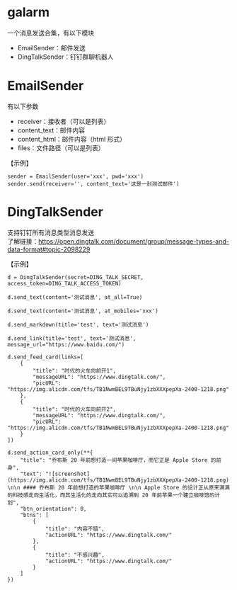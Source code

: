 # galarm

一个消息发送合集，有以下模块

- EmailSender：邮件发送
- DingTalkSender：钉钉群聊机器人

# EmailSender

有以下参数

- receiver：接收者（可以是列表）
- content_text：邮件内容
- content_html：邮件内容（html 形式）
- files：文件路径（可以是列表）

【示例】

```
sender = EmailSender(user='xxx', pwd='xxx')
sender.send(receiver='', content_text='这是一封测试邮件')
```

# DingTalkSender

支持钉钉所有消息类型消息发送  
了解链接：https://open.dingtalk.com/document/group/message-types-and-data-format#topic-2098229

【示例】

```
d = DingTalkSender(secret=DING_TALK_SECRET, access_token=DING_TALK_ACCESS_TOKEN)

d.send_text(content='测试消息', at_all=True)

d.send_text(content='测试消息', at_mobiles='xxx')

d.send_markdown(title='test', text='测试消息')

d.send_link(title='test', text='测试消息', message_url="https://www.baidu.com/")

d.send_feed_card(links=[
    {
        "title": "时代的火车向前开1",
        "messageURL": "https://www.dingtalk.com/",
        "picURL": "https://img.alicdn.com/tfs/TB1NwmBEL9TBuNjy1zbXXXpepXa-2400-1218.png"
    },
    {
        "title": "时代的火车向前开2",
        "messageURL": "https://www.dingtalk.com/",
        "picURL": "https://img.alicdn.com/tfs/TB1NwmBEL9TBuNjy1zbXXXpepXa-2400-1218.png"
    }
])

d.send_action_card_only(**{
    "title": "乔布斯 20 年前想打造一间苹果咖啡厅，而它正是 Apple Store 的前身",
    "text": "![screenshot](https://img.alicdn.com/tfs/TB1NwmBEL9TBuNjy1zbXXXpepXa-2400-1218.png) \n\n #### 乔布斯 20 年前想打造的苹果咖啡厅 \n\n Apple Store 的设计正从原来满满的科技感走向生活化，而其生活化的走向其实可以追溯到 20 年前苹果一个建立咖啡馆的计划",
    "btn_orientation": 0,
    "btns": [
        {
            "title": "内容不错",
            "actionURL": "https://www.dingtalk.com/"
        },
        {
            "title": "不感兴趣",
            "actionURL": "https://www.dingtalk.com/"
        }
    ]
})
```